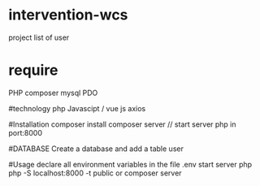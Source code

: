 # intervention-wcs
project list of user

# require
PHP
composer
mysql PDO

#technology
php
Javascipt / vue js
axios

#Installation
composer install
composer server // start server php in port:8000

#DATABASE
Create a database and add a table user

#Usage
declare all environment variables in the file .env
start server php 
php -S localhost:8000 -t public
or
composer server




